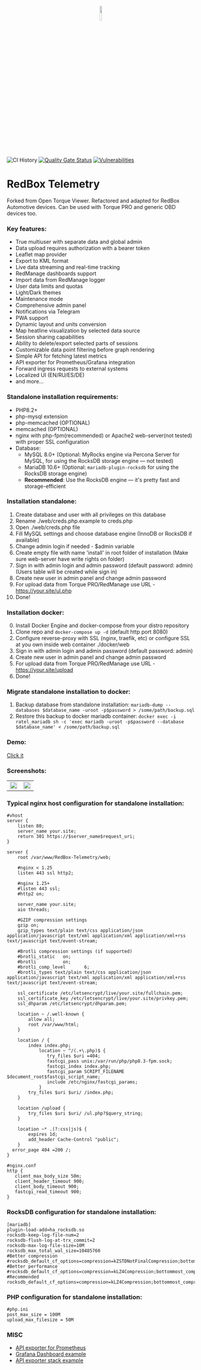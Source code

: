<p align="center" width="100%">
<img width="10%" src="https://github.com/user-attachments/assets/40f72afc-300c-47f6-8ded-2898eeae8654">
</p>

![CI History](https://img.shields.io/github/actions/workflow/status/rootmax84/RedBox-Telemetry/.github/workflows/docker-image.yml?branch=main&label=build%20history&style=flat-round) [![Quality Gate Status](https://sonarcloud.io/api/project_badges/measure?project=rootmax84_RedBox-Telemetry&metric=alert_status)](https://sonarcloud.io/summary/new_code?id=rootmax84_RedBox-Telemetry) [![Vulnerabilities](https://sonarcloud.io/api/project_badges/measure?project=rootmax84_RedBox-Telemetry&metric=vulnerabilities)](https://sonarcloud.io/summary/new_code?id=rootmax84_RedBox-Telemetry)

# RedBox Telemetry
Forked from Open Torque Viewer. Refactored and adapted for RedBox Automotive devices. Can be used with Torque PRO and generic OBD devices too.

### Key features:
- True multiuser with separate data and global admin
- Data upload requires authorization with a bearer token
- Leaflet map provider
- Export to KML format
- Live data streaming and real-time tracking
- RedManage dashboards support
- Import data from RedManage logger
- User data limits and quotas
- Light/Dark themes
- Maintenance mode
- Comprehensive admin panel
- Notifications via Telegram
- PWA support
- Dynamic layout and units conversion
- Map heatline visualization by selected data source
- Session sharing capabilities
- Ability to delete/export selected parts of sessions
- Customizable data point filtering before graph rendering
- Simple API for fetching latest metrics
- API exporter for Prometheus/Grafana integration
- Forward ingress requests to external systems
- Localized UI (EN/RU/ES/DE)
- and more...

### Standalone installation requirements:
- PHP8.2+
- php-mysql extension
- php-memcached (OPTIONAL)
- memcached (OPTIONAL)
- nginx with php-fpm(recommended) or Apache2 web-server(not tested) with proper SSL configuration
- Database:
  - MySQL 8.0+
     (Optional: MyRocks engine via Percona Server for MySQL, for using the RocksDB storage engine — not tested)
  - MariaDB 10.6+
     (Optional: ```mariadb-plugin-rocksdb``` for using the RocksDB storage engine)
  - <b>Recommended</b>: Use the RocksDB engine — it's pretty fast and storage-efficient

### Installation standalone:
1. Create database and user with all privileges on this database
2. Rename ./web/creds.php.example to creds.php
3. Open ./web/creds.php file
4. Fill MySQL settings and choose database engine (InnoDB or RocksDB if available)
5. Change admin login if needed - $admin variable
6. Create empty file with name 'install' in root folder of installation (Make sure web-server have write rights on folder)
7. Sign in with admin login and admin password (default password: admin) (Users table will be created while sign in)
8. Create new user in admin panel and change admin password
9. For upload data from Torque PRO/RedManage use URL - https://your.site/ul.php
10. Done!

### Installation docker:
0. Install Docker Engine and docker-compose from your distro repository
1. Clone repo and ```docker-compose up -d``` (default http port 8080)
2. Configure reverse-proxy with SSL (nginx, traefik, etc) or configure SSL at you own inside web container ./docker/web
3. Sign in with admin login and admin password (default password: admin)
4. Create new user in admin panel and change admin password
5. For upload data from Torque PRO/RedManage use URL - https://your.site/upload
6. Done!

### Migrate standalone installation to docker:

1. Backup database from standalone installation: ```mariadb-dump --databases $database_name -uroot -p$password > /some/path/backup.sql```
2. Restore this backup to docker mariadb container: ```docker exec -i ratel_mariadb sh -c 'exec mariadb -uroot -p$password --database $database_name' < /some/path/backup.sql```

### Demo:
[Click it](https://demo.redbox.pw/ratel/)

### Screenshots:

<table>
  <tr>
    <td>
      <img width="100%" src="https://github.com/user-attachments/assets/3378c2c6-6adb-4a0a-8164-2b35c64190c1">
    </td>
    <td>
      <img width="100%" src="https://github.com/user-attachments/assets/4774419e-9c8c-47b4-bb49-28a5f4b3cb64">
    </td>
  </tr>
</table>

### Typical nginx host configuration for standalone installation:
```
#vhost
server {
    listen 80;
    server_name your.site;
    return 301 https://$server_name$request_uri;
}

server {
    root /var/www/RedBox-Telemetry/web;

    #nginx < 1.25
    listen 443 ssl http2;

    #nginx 1.25+
    #listen 443 ssl;
    #http2 on;

    server_name your.site;
    aio threads;

    #GZIP compression settings
    gzip on;
    gzip_types text/plain text/css application/json application/javascript text/xml application/xml application/xml+rss text/javascript text/event-stream;

    #Brotli compression settings (if supported)
    #brotli_static   on;
    #brotli          on;
    #brotli_comp_level       6;
    #brotli_types text/plain text/css application/json application/javascript text/xml application/xml application/xml+rss text/javascript text/event-stream;

    ssl_certificate /etc/letsencrypt/live/your.site/fullchain.pem;
    ssl_certificate_key /etc/letsencrypt/live/your.site/privkey.pem;
    ssl_dhparam /etc/letsencrypt/dhparam.pem;

    location ~ /.well-known {
        allow all;
        root /var/www/html;
    }

    location / {
        index index.php;
            location ~ ^/(.+\.php)$ {
               try_files $uri =404;
               fastcgi_pass unix:/var/run/php/php8.3-fpm.sock;
               fastcgi_index index.php;
               fastcgi_param SCRIPT_FILENAME $document_root$fastcgi_script_name;
               include /etc/nginx/fastcgi_params;
            }
        try_files $uri $uri/ /index.php;
    }

    location /upload {
        try_files $uri $uri/ /ul.php?$query_string;
    }

    location ~* .(?:css|js)$ {
        expires 1d;
        add_header Cache-Control "public";
    }
  error_page 404 =200 /;
}

#nginx.conf
http {
   client_max_body_size 50m;
   client_header_timeout 900;
   client_body_timeout 900;
   fastcgi_read_timeout 900;
}

```

### RocksDB configuration for standalone installation:
```
[mariadb]
plugin-load-add=ha_rocksdb.so
rocksdb-keep-log-file-num=2
rocksdb-flush-log-at-trx_commit=2
rocksdb-max-log-file-size=10M
rocksdb_max_total_wal_size=10485760
#Better compression
#rocksdb_default_cf_options=compression=kZSTDNotFinalCompression;bottommost_compression=kZSTDNotFinalCompression
#Better performance
#rocksdb_default_cf_options=compression=kLZ4Compression;bottommost_compression=kLZ4Compression
#Recommended
rocksdb_default_cf_options=compression=kLZ4Compression;bottommost_compression=kZSTDNotFinalCompression
```

### PHP configuration for standalone installation:
```
#php.ini
post_max_size = 100M
upload_max_filesize = 50M
```

### MISC
* [API exporter for Prometheus](https://github.com/rootmax84/RedBox-Telemetry/wiki/API-exporter-for-Prometheus)
* [Grafana Dashboard example](https://github.com/rootmax84/RedBox-Telemetry/wiki/Grafana-Dashboard-example)
* [API exporter stack example](https://github.com/rootmax84/RedBox-Telemetry/wiki/API-exporter-example)
